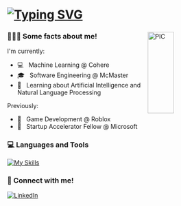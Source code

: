 # [![Typing SVG](https://readme-typing-svg.demolab.com?font=Fira+Code&pause=1000&random=false&width=435&lines=%F0%9F%91%8B+Hi+I'm+Raymond!;Welcome+to+my+Github+%3C3)](https://git.io/typing-svg)
<div>
<img width = "35%" align="right" alt="PIC" height="22%" src="https://i.pinimg.com/originals/69/52/5c/69525cbdbdcd33fa3127509876a0368c.jpg" />
<div align="left"> 
  <h3> 👨🏻‍💻 Some facts about me!</h3>
  <p>I'm currently:</p>
 
  - 💻 &nbsp; Machine Learning @ Cohere
  - 🎓 &nbsp; Software Engineering @ McMaster
  - 🌱 &nbsp; Learning about Artificial Intelligence and Natural Language Processing

  <p>Previously:</p>
  
  - 👾 &nbsp; Game Development @ Roblox
  - 🤖 &nbsp; Startup Accelerator Fellow @ Microsoft

</div> 
</div>

<h3> 💻 Languages and Tools </h3>

[![My Skills](https://skillicons.dev/icons?i=react,python,java,js,html,css,tensorflow,figma,aws,azure)](https://skillicons.dev)

<h3> 🤝 Connect with me! </h3>

<a href="https://www.linkedin.com/in/ma-raymond/" >![LinkedIn](https://img.shields.io/badge/linkedin-%230077B5.svg?style=for-the-badge&logo=linkedin&logoColor=white)</a>
</a>
